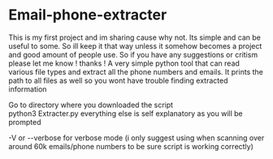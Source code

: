 # Email-phone-extracter

This is my first project and im sharing cause why not. Its simple and can be useful to some. So ill keep it that way unless it somehow becomes a project and good amount of people use. 
So if you have any suggestions or critism please let me know ! thanks !
A very simple python tool that can read various file types and extract all the phone numbers and emails. 
It prints the path to all files as well so you wont have trouble finding extracted information 





Go to directory where you downloaded the script  
python3 Extracter.py
everything else is self explanatory as you will be prompted 


-V or --verbose for verbose mode (i only suggest using when scanning over around 60k emails/phone numbers to be sure script is working correctly)

